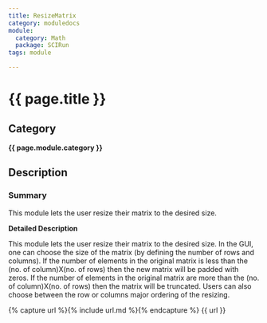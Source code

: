 ```yaml
---
title: ResizeMatrix
category: moduledocs
module:
  category: Math
  package: SCIRun
tags: module

---
```


# {{ page.title }}

## Category

**{{ page.module.category }}**

## Description

### Summary

This module lets the user resize their matrix to the desired size.

**Detailed Description**

This module lets the user resize their matrix to the desired size. In the GUI, one can choose the size of the matrix (by defining the number of rows and columns). If the number of elements in the original matrix is less than the (no. of column)X(no. of rows) then the new matrix will be padded with zeros. If the number of elements in the original matrix are more than the (no. of column)X(no. of rows) then the matrix will be truncated. Users can also choose between the row or columns major ordering of the resizing.

{% capture url %}{% include url.md %}{% endcapture %}
{{ url }}
